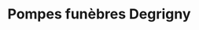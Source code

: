 ---
title: "Pompes funèbres Degrigny"
url: /checy/pompes-funebres-degrigny/
shop: directeurs de funérailles
---